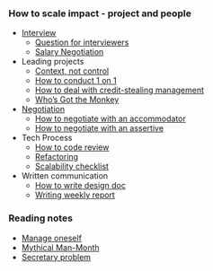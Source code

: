 ### How to scale impact - project and people
* [Interview](interview.md)
  * [Question for interviewers](https://george24601.github.io/2019/03/11/q-for-interviewers.html)
  * [Salary Negotiation](https://george24601.github.io/2019/03/20/salary.html)
* Leading projects
  * [Context, not control](https://george24601.github.io/2019/03/14/context-not-control.html)
  * [How to conduct 1 on 1](https://george24601.github.io/2018/06/11/1on1.html)
  * [How to deal with credit-stealing management](https://george24601.github.io/2019/05/08/credit-stealing.html)
  * [Who’s Got the Monkey](https://george24601.github.io/2019/10/09/monkey.html)
* [Negotiation](https://george24601.github.io/2019/02/07/split-difference.html)
  * [How to negotiate with an accommodator](https://george24601.github.io/2019/02/04/negotiate-with-accommodator.html)
  * [How to negotiate with an assertive](https://george24601.github.io/2019/02/04/negotiate-with-assertive.html)
* Tech Process
  * [How to code review](https://george24601.github.io/2019/10/24/cr.html) 
  * [Refactoring](https://george24601.github.io/2018/03/26/refactor.html)
  * [Scalability checklist](https://george24601.github.io/2019/10/17/scalable-checklist.html)
* Written communication
  * [How to write design doc](https://george24601.github.io/2018/10/19/design-doc)
  * [Writing weekly report](https://george24601.github.io/2019/04/10/weekly-report.html)

### Reading notes
* [Manage oneself](https://george24601.github.io/2019/01/21/manage-yourself.html)
* [Mythical Man-Month](https://george24601.github.io/2019/03/25/mmm.html)
* [Secretary problem](https://george24601.github.io/2019/05/12/secretary.html)
